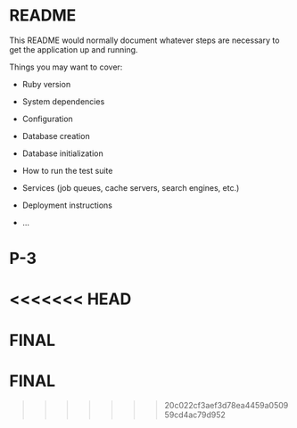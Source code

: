 # README

This README would normally document whatever steps are necessary to get the
application up and running.

Things you may want to cover:

* Ruby version

* System dependencies

* Configuration

* Database creation

* Database initialization

* How to run the test suite

* Services (job queues, cache servers, search engines, etc.)

* Deployment instructions

* ...
# P-3
<<<<<<< HEAD
=======
# FINAL
# FINAL
>>>>>>> 20c022cf3aef3d78ea4459a050959cd4ac79d952
